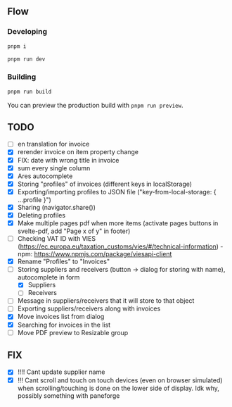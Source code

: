 ## Flow

### Developing

```bash
pnpm i
```

```bash
pnpm run dev
```

### Building

```bash
pnpm run build
```

You can preview the production build with `pnpm run preview`.

## TODO

- [ ] en translation for invoice
- [x] rerender invoice on item property change
- [x] FIX: date with wrong title in invoice
- [x] sum every single column
- [x] Ares autocomplete
- [x] Storing "profiles" of invoices (different keys in localStorage)
- [x] Exporting/importing profiles to JSON file ("key-from-local-storage: { ...profile }")
- [x] Sharing (navigator.share())
- [x] Deleting profiles
- [x] Make multiple pages pdf when more items (activate pages buttons in svelte-pdf, add "Page x of y" in footer)
- [ ] Checking VAT ID with VIES (https://ec.europa.eu/taxation_customs/vies/#/technical-information) - npm: https://www.npmjs.com/package/viesapi-client
- [x] Rename "Profiles" to "Invoices"
- [ ] Storing suppliers and receivers (button -> dialog for storing with name), autocomplete in form
    - [x] Suppliers
    - [ ] Receivers
- [ ] Message in suppliers/receivers that it will store to that object
- [ ] Exporting suppliers/receivers along with invoices
- [x] Move invoices list from dialog
- [x] Searching for invoices in the list
- [ ] Move PDF preview to Resizable group

## FIX

- [x] !!!! Cant update supplier name
- [x] !!! Cant scroll and touch on touch devices (even on browser simulated) when scrolling/touching is done on the lower side of display. Idk why, possibly something with paneforge
